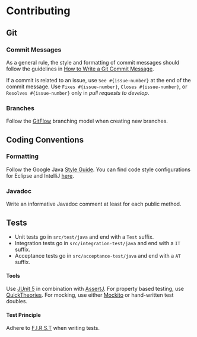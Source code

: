 # Contributing

## Git

### Commit Messages

As a general rule, the style and formatting of commit messages should follow the guidelines in
[How to Write a Git Commit Message](http://chris.beams.io/posts/git-commit/).

If a commit is related to an issue, use `See #{issue-number}` at the end of the commit message.
Use `Fixes #{issue-number}`, `Closes #{issue-number}`, or `Resolves #{issue-number}` only in 
*pull requests to develop*.

### Branches

Follow the [GitFlow](http://nvie.com/posts/a-successful-git-branching-model/) branching 
model when creating new branches.

## Coding Conventions

### Formatting

Follow the Google Java [Style Guide](https://google.github.io/styleguide/javaguide.html). You can
find code style configurations for Eclipse and IntelliJ [here](https://github.com/google/styleguide).

### Javadoc

Write an informative Javadoc comment at least for each public method.

## Tests

* Unit tests go in `src/test/java` and end with a `Test` suffix.
* Integration tests go in `src/integration-test/java` and end with a `IT` suffix.
* Acceptance tests go in `src/acceptance-test/java` and end with a `AT` suffix.

#### Tools
Use [JUnit 5](http://junit.org/junit5/) in combination with 
[AssertJ](http://joel-costigliola.github.io/assertj/). For property based testing, use 
[QuickTheories](https://github.com/ncredinburgh/QuickTheories). For mocking, use either 
[Mockito](http://site.mockito.org/) or hand-written test doubles.

#### Test Principle
Adhere to [F.I.R.S.T](https://pragprog.com/magazines/2012-01/unit-tests-are-first) when writing
tests.